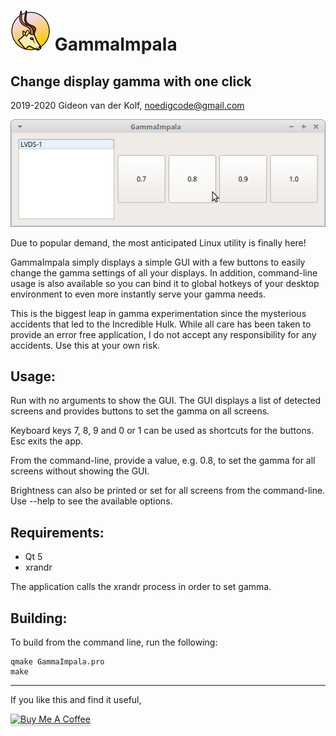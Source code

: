 ![GammaImpala Logo](images/gamma_impala_icon_64.png)
GammaImpala
===========
Change display gamma with one click
-----------------------------------

2019-2020 Gideon van der Kolf, noedigcode@gmail.com

![Screenshot](images/screenshot.png)

Due to popular demand, the most anticipated Linux utility is finally here!

GammaImpala simply displays a simple GUI with a few buttons to easily change
the gamma settings of all your displays. In addition, command-line usage is
also available so you can bind it to global hotkeys of your desktop environment
to even more instantly serve your gamma needs.

This is the biggest leap in gamma experimentation since the mysterious accidents
that led to the Incredible Hulk. While all care has been taken to provide an
error free application, I do not accept any responsibility for any accidents.
Use this at your own risk.

Usage:
------

Run with no arguments to show the GUI. The GUI displays a list of detected
screens and provides buttons to set the gamma on all screens.

Keyboard keys 7, 8, 9 and 0 or 1 can be used as shortcuts for the buttons.
Esc exits the app.

From the command-line, provide a value, e.g. 0.8, to set the gamma for all
screens without showing the GUI.

Brightness can also be printed or set for all screens from the command-line.
Use --help to see the available options.

Requirements:
-------------
* Qt 5
* xrandr

The application calls the xrandr process in order to set gamma.

Building:
---------

To build from the command line, run the following:
```
qmake GammaImpala.pro
make
```
-----

If you like this and find it useful,

<a href="https://www.buymeacoffee.com/noedigcode" target="_blank"><img src="https://www.buymeacoffee.com/assets/img/custom_images/orange_img.png" alt="Buy Me A Coffee" style="height: 41px !important;width: 174px !important;box-shadow: 0px 3px 2px 0px rgba(190, 190, 190, 0.5) !important;-webkit-box-shadow: 0px 3px 2px 0px rgba(190, 190, 190, 0.5) !important;" ></a>

